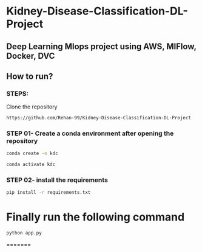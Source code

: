 # Kidney-Disease-Classification-DL-Project
## Deep Learning Mlops project using AWS, MlFlow, Docker, DVC

## How to run?

### STEPS:
Clone the repository

```bash 
https://github.com/Rehan-99/Kidney-Disease-Classification-DL-Project
```

### STEP 01- Create a conda environment after opening the repository

```bash 
conda create -n kdc 
```
``` bash 
conda activate kdc 
```
### STEP 02- install the requirements
```bash 
pip install -r requirements.txt
```
# Finally run the following command
```bash 
python app.py
```
=======


